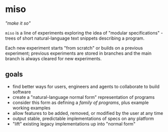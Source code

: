 # miso
*"make it so"*

`miso` is a line of experiments exploring the idea of "modular specifications" - trees of short natural-language text snippets describing a program.

Each new experiment starts "from scratch" or builds on a previous experiment; previous experiments are stored in branches and the main branch is always cleared for new experiments.

## goals

- find better ways for users, engineers and agents to collaborate to build software
- create a "natural-language normal form" representation of programs
- consider this form as defining a *family of programs*, plus example working examples
- allow features to be added, removed, or modified by the user at any time
- output stable, predictable implementations of specs on any platform
- "lift" existing legacy implementations up into "normal form"